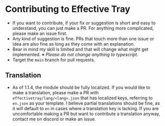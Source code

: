 # Contributing to Effective Tray
- If you want to contribute, if your fix or suggestion is short and easy to understand, you can just make a PR. For anything more complicated, please make an issue first.
- Any kind of suggestion is fine. PRs that touch more than one issue or idea are also fine as long as they come with an explanation.
- Bear in mind my skill is limited and that will change what might get implemented.
※ *Please do not change anything to typescript.*
- Target the `main` branch for pull requests.

## Translation
- As of 1.1.4, the module should be fully localized. If you would like to make a translation, please make a PR with `effectivetray/lang/<lang>.json` that has localized keys, referring to `en.json` as your template. I believe partial translations should be fine, as it will default to `en` in cases where a translation key is lacking. If you are uncomfortable making a PR but want to contribute a translation anyway, contact me on discord or make an issue.
